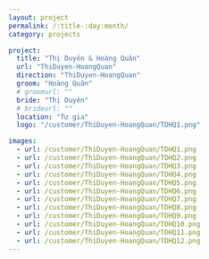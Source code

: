 ```yaml
---
layout: project
permalink: /:title-:day:month/
category: projects

project:
  title: "Thị Duyên & Hoàng Quân"
  url: "ThiDuyen-HoangQuan"
  direction: "ThiDuyen-HoangQuan"
  groom: "Hoàng Quân"
  # groomurl: ""
  bride: "Thị Duyên"
  # brideurl: ""
  location: "Tư gia"
  logo: "/customer/ThiDuyen-HoangQuan/TDHQ1.png"

images:
  - url: /customer/ThiDuyen-HoangQuan/TDHQ1.png
  - url: /customer/ThiDuyen-HoangQuan/TDHQ2.png
  - url: /customer/ThiDuyen-HoangQuan/TDHQ3.png
  - url: /customer/ThiDuyen-HoangQuan/TDHQ4.png
  - url: /customer/ThiDuyen-HoangQuan/TDHQ5.png
  - url: /customer/ThiDuyen-HoangQuan/TDHQ6.png
  - url: /customer/ThiDuyen-HoangQuan/TDHQ7.png
  - url: /customer/ThiDuyen-HoangQuan/TDHQ8.png
  - url: /customer/ThiDuyen-HoangQuan/TDHQ9.png
  - url: /customer/ThiDuyen-HoangQuan/TDHQ10.png
  - url: /customer/ThiDuyen-HoangQuan/TDHQ11.png
  - url: /customer/ThiDuyen-HoangQuan/TDHQ12.png
---
```

